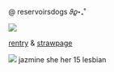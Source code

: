 @  reservoirsdogs 𝜗𝜚⋆₊˚

![](https://64.media.tumblr.com/207935a6b200eeb20782dfaed1098502/8866915a5ebcb18e-25/s500x750/ecb747bad41529999755264a7d0bc39420ee7bc0.gifv)

[rentry](https://rentry.co/reservoirsdog) & [strawpage](https://slutever.straw.page/)


![](https://64.media.tumblr.com/746bfd31bfb17221954f7eea72caf493/6a06bf2593a3667b-79/s75x75_c1/9a77108451d665d18467fef3a12155f33cd3960b.pnj) jazmine she her 15 lesbian

